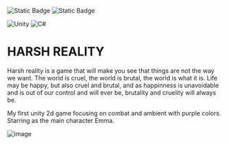 <img alt="Static Badge" src="https://img.shields.io/badge/MONAMBIKE-%236c00fa?style=for-the-badge&label=MADE%20BY&labelColor=%23050505"> <img alt="Static Badge" src="https://img.shields.io/badge/GPL--3.00%20license-%236c00fa?style=for-the-badge&label=LICENSE&labelColor=%23050505">

![Unity](https://img.shields.io/badge/unity-%23000000.svg?style=for-the-badge&logo=unity&logoColor=white)
![C#](https://img.shields.io/badge/c%23-%23239120.svg?style=for-the-badge&logo=csharp&logoColor=white)

# HARSH REALITY

Harsh reality is a game that will make you see that things are not the way we want.
The world is cruel, the world is brutal, the world is what it is. Life may be happy, but also cruel and brutal, and as happinness is unavoidable and  is out of our control and will ever be, brutality and cruelity will always be.

My first unity 2d game focusing on combat and ambient with purple colors. Starring as the main character Emma.

![image](https://github.com/monambike/unity-2d-game/assets/35270174/29e7a52b-dd5c-4e5a-add6-af1e738f8455)

